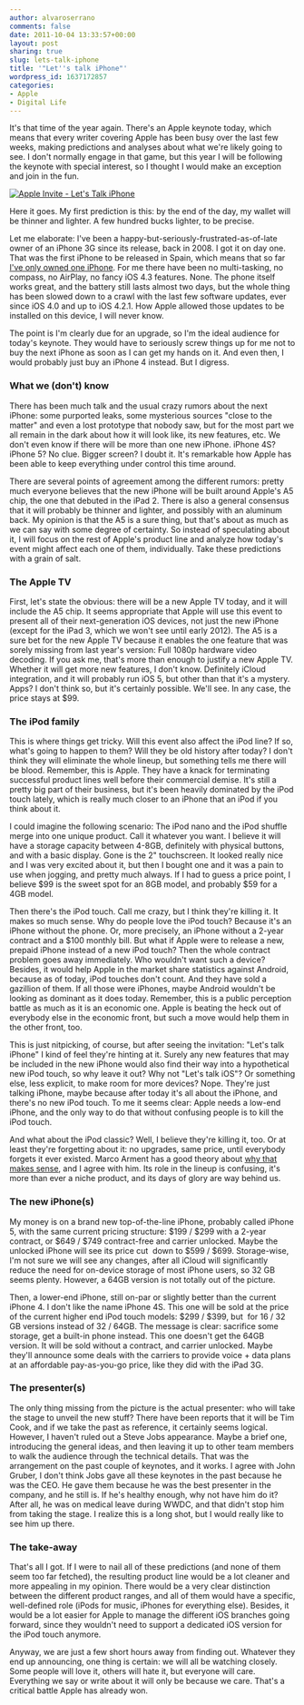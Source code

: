 ```yaml
---
author: alvaroserrano
comments: false
date: 2011-10-04 13:33:57+00:00
layout: post
sharing: true
slug: lets-talk-iphone
title: '"Let''s talk iPhone"'
wordpress_id: 1637172857
categories:
- Apple
- Digital Life
---
```


It's that time of the year again. There's an Apple keynote today, which means that every writer covering Apple has been busy over the last few weeks, making predictions and analyses about what we're likely going to see. I don't normally engage in that game, but this year I will be following the keynote with special interest, so I thought I would make an exception and join in the fun.

[![Apple Invite - Let's Talk iPhone](/assets/images/flickr/6210559257_f1509ace0f.jpg)](http://www.flickr.com/photos/analogsenses/6210559257/)

Here it goes. My first prediction is this: by the end of the day, my wallet will be thinner and lighter. A few hundred bucks lighter, to be precise.

Let me elaborate: I've been a happy-but-seriously-frustrated-as-of-late owner of an iPhone 3G since its release, back in 2008. I got it on day one. That was the first iPhone to be released in Spain, which means that so far [I've only owned one iPhone](http://analogsenses.com/2010/07/31/884967313/). For me there have been no multi-tasking, no compass, no AirPlay, no fancy iOS 4.3 features. None. The phone itself works great, and the battery still lasts almost two days, but the whole thing has been slowed down to a crawl with the last few software updates, ever since iOS 4.0 and up to iOS 4.2.1. How Apple allowed those updates to be installed on this device, I will never know.

The point is I'm clearly due for an upgrade, so I'm the ideal audience for today's keynote. They would have to seriously screw things up for me not to buy the next iPhone as soon as I can get my hands on it. And even then, I would probably just buy an iPhone 4 instead. But I digress.



### What we (don't) know



There has been much talk and the usual crazy rumors about the next iPhone: some purported leaks, some mysterious sources "close to the matter" and even a lost prototype that nobody saw, but for the most part we all remain in the dark about how it will look like, its new features, etc. We don't even know if there will be more than one new iPhone. iPhone 4S? iPhone 5? No clue. Bigger screen? I doubt it. It's remarkable how Apple has been able to keep everything under control this time around.

There are several points of agreement among the different rumors: pretty much everyone believes that the new iPhone will be built around Apple's A5 chip, the one that debuted in the iPad 2. There is also a general consensus that it will probably be thinner and lighter, and possibly with an aluminum back. My opinion is that the A5 is a sure thing, but that's about as much as we can say with some degree of certainty. So instead of speculating about it, I will focus on the rest of Apple's product line and analyze how today's event might affect each one of them, individually. Take these predictions with a grain of salt.



### The Apple TV



First, let's state the obvious: there will be a new Apple TV today, and it will include the A5 chip. It seems appropriate that Apple will use this event to present all of their next-generation iOS devices, not just the new iPhone (except for the iPad 3, which we won't see until early 2012). The A5 is a sure bet for the new Apple TV because it enables the one feature that was sorely missing from last year's version: Full 1080p hardware video decoding. If you ask me, that's more than enough to justify a new Apple TV. Whether it will get more new features, I don't know. Definitely iCloud integration, and it will probably run iOS 5, but other than that it's a mystery. Apps? I don't think so, but it's certainly possible. We'll see. In any case, the price stays at $99.



### The iPod family



This is where things get tricky. Will this event also affect the iPod line? If so, what's going to happen to them? Will they be old history after today? I don't think they will eliminate the whole lineup, but something tells me there will be blood. Remember, this is Apple. They have a knack for terminating successful product lines well before their commercial demise. It's still a pretty big part of their business, but it's been heavily dominated by the iPod touch lately, which is really much closer to an iPhone that an iPod if you think about it.

I could imagine the following scenario: The iPod nano and the iPod shuffle merge into one unique product. Call it whatever you want. I believe it will have a storage capacity between 4-8GB, definitely with physical buttons, and with a basic display. Gone is the 2" touchscreen. It looked really nice and I was very excited about it, but then I bought one and it was a pain to use when jogging, and pretty much always. If I had to guess a price point, I believe $99 is the sweet spot for an 8GB model, and probably $59 for a 4GB model.

Then there's the iPod touch. Call me crazy, but I think they're killing it. It makes so much sense. Why do people love the iPod touch? Because it's an iPhone without the phone. Or, more precisely, an iPhone without a 2-year contract and a $100 monthly bill. But what if Apple were to release a new, prepaid iPhone instead of a new iPod touch? Then the whole contract problem goes away immediately. Who wouldn't want such a device? Besides, it would help Apple in the market share statistics against Android, because as of today, iPod touches don't count. And they have sold a gazillion of them. If all those were iPhones, maybe Android wouldn't be looking as dominant as it does today. Remember, this is a public perception battle as much as it is an economic one. Apple is beating the heck out of everybody else in the economic front, but such a move would help them in the other front, too.

This is just nitpicking, of course, but after seeing the invitation: "Let's talk iPhone" I kind of feel they're hinting at it. Surely any new features that may be included in the new iPhone would also find their way into a hypothetical new iPod touch, so why leave it out? Why not "Let's talk iOS"? Or something else, less explicit, to make room for more devices? Nope. They're just talking iPhone, maybe because after today it's all about the iPhone, and there's no new iPod touch. To me it seems clear: Apple needs a low-end iPhone, and the only way to do that without confusing people is to kill the iPod touch.

And what about the iPod classic? Well, I believe they're killing it, too. Or at least they're forgetting about it: no upgrades, same price, until everybody forgets it ever existed. Marco Arment has a good theory about [why that makes sense](http://www.marco.org/2011/10/01/ipod-classic-rumored-discontinuation), and I agree with him. Its role in the lineup is confusing, it's more than ever a niche product, and its days of glory are way behind us.



### The new iPhone(s)



My money is on a brand new top-of-the-line iPhone, probably called iPhone 5, with the same current pricing structure: $199 / $299 with a 2-year contract, or $649 / $749 contract-free and carrier unlocked. Maybe the unlocked iPhone will see its price cut  down to $599 / $699. Storage-wise, I'm not sure we will see any changes, after all iCloud will significantly reduce the need for on-device storage of most iPhone users, so 32 GB seems plenty. However, a 64GB version is not totally out of the picture.

Then, a lower-end iPhone, still on-par or slightly better than the current iPhone 4. I don't like the name iPhone 4S. This one will be sold at the price of the current higher end iPod touch models: $299 / $399, but  for 16 / 32 GB versions instead of 32 / 64GB. The message is clear: sacrifice some storage, get a built-in phone instead. This one doesn't get the 64GB version. It will be sold without a contract, and carrier unlocked. Maybe they'll announce some deals with the carriers to provide voice + data plans at an affordable pay-as-you-go price, like they did with the iPad 3G.



### The presenter(s)



The only thing missing from the picture is the actual presenter: who will take the stage to unveil the new stuff? There have been reports that it will be Tim Cook, and if we take the past as reference, it certainly seems logical. However, I haven't ruled out a Steve Jobs appearance. Maybe a brief one, introducing the general ideas, and then leaving it up to other team members to walk the audience through the technical details. That was the arrangement on the past couple of keynotes, and it works. I agree with John Gruber, I don't think Jobs gave all these keynotes in the past because he was the CEO. He gave them because he was the best presenter in the company, and he still is. If he's healthy enough, why not have him do it? After all, he was on medical leave during WWDC, and that didn't stop him from taking the stage. I realize this is a long shot, but I would really like to see him up there.



### The take-away



That's all I got. If I were to nail all of these predictions (and none of them seem too far fetched), the resulting product line would be a lot cleaner and more appealing in my opinion. There would be a very clear distinction between the different product ranges, and all of them would have a specific, well-defined role (iPods for music, iPhones for everything else). Besides, it would be a lot easier for Apple to manage the different iOS branches going forward, since they wouldn't need to support a dedicated iOS version for the iPod touch anymore.

Anyway, we are just a few short hours away from finding out. Whatever they end up announcing, one thing is certain: we will all be watching closely. Some people will love it, others will hate it, but everyone will care. Everything we say or write about it will only be because we care. That's a critical battle Apple has already won.
